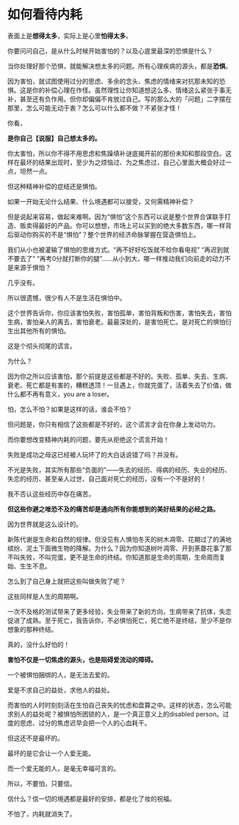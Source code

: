 # 如何看待内耗

表面上是**想得太多**，实际上是心里**怕得太多**。

你要问问自己，是从什么时候开始害怕的？以及心底里最深的恐惧是什么？

当你处理好那个恐惧，就能解决想太多的问题。所有心理疾病的源头，都是**恐惧**。

因为害怕，就试图使用过分的思虑、多余的念头、焦虑的情绪来对抗那未知的恐惧。这是你的补偿心理在作怪。虽然理性让你知道想这么多、情绪这么紧张于事无补，甚至还有负作用。但你却偏偏不肯放过自己。写的那么大的「问题」二字摆在那里，怎么可能无动于衷？怎么可以什么都不做？不紧张才怪！

你看，

**是你自己【说服】自己想太多的。**

你太害怕，所以你不得不用思虑和焦躁填补谜底揭开前的那份未知和那段空白。这样在最坏的结果出现时，至少为之烦恼过、为之焦虑过，自己心里面大概会好过一点，坦然一点。

但这种精神补偿的症结还是惧怕。

如果一开始无论什么结果、什么境遇都可以接受，又何需精神补偿？

但是说起来容易，做起来难啊。因为“惧怕”这个东西可以说是整个世界合谋联手打造、贩卖得最好的产品。你可以想想，市场上可以买到的绝大多数东西，哪一样背后驱动你购买的不是“惧怕”？整个世界的经济命脉掌握在营造惧怕上。

我们从小也被灌输了惧怕的思维方式。“再不好好吃饭就不给你看电视” “再迟到就不要去了” “再考0分就打断你的腿”……从小到大，哪一样推动我们向前走的动力不是来源于惧怕？

几乎没有。

所以很遗憾，很少有人不是生活在惧怕中。

这个世界告诉你，你应该害怕失败，害怕孤单，害怕背叛和伤害，害怕失去，害怕生病，害怕亲人的离去，害怕衰老。最最深处的，是害怕死亡。是对死亡的惧怕衍生出其他所有的惧怕。

这是个彻头彻尾的谎言。

为什么？

因为你之所以应该害怕，那个前提是这些都是不好的。失败、孤单、失去、生病、衰老、死亡都是有害的，糟糕透顶！一旦遇上，你就完蛋了，活着失去了价值，做什么都不再有意义，you are a loser。

怕，怎么不怕？如果是这样的话，谁会不怕？

但问题是，你只有相信了这些都是不好的，这个谎言才会在你身上发动功力。

而你要想改变精神内耗的问题，要先从拒绝这个谎言开始！

失败是成功之母这已经被人玩坏了的大白话说错了吗？并没有。

不光是失败，其实所有那些“负面的”——失去的经历、得病的经历、失业的经历、失恋的经历、甚至亲人过世、自己面对死亡的经历，没有一个不是好的！

我不否认这些经历中存在痛苦。

**但这些你避之唯恐不及的痛苦却是通向所有你能想到的美好结果的必经之路。**

因为世界就是这么设计的。

新陈代谢是生命和自然的规律。但没见有人惧怕冬天的树木凋零、花期过了的满地缤纷、泥土下面微生物的降解。为什么？因为你知道树叶凋零、开到荼蘼花事了那不叫失败，不叫完蛋，更不是生命的终结。你知道那是生命的周期，生命周而复始、生生不息。

怎么到了自己身上就把这些叫做失败了呢？

这些同样是人生的周期啊。

一次不及格的测试带来了更多经验，失业带来了新的方向，生病带来了抗体，失恋促进了成熟。至于死亡，我告诉你，不必惧怕死亡，死亡绝不是终结，至少不是你想象的那种终结。

真的，没什么好怕的！

**害怕不仅是一切焦虑的源头，也是阻碍爱流动的障碍。**

一个被惧怕捆绑的人，是无法去爱的。

爱是不求自己的益处，求他人的益处。

而害怕的人时时刻刻活在生怕自己丧失的忧虑和盘算之中。这样的状态，怎么可能求别人的益处呢？被惧怕所困锁的人，是一个真正意义上的disabled person。过度的思虑、过分的焦虑迟早会把一个人的心血耗干。

但这还不是最坏的。

最坏的是它会让一个人爱无能。

而一个爱无能的人，是毫无幸福可言的。

所以，不要怕，只要信。

信什么？信一切的境遇都是最好的安排，都是化了妆的祝福。

不怕了，内耗就消失了。